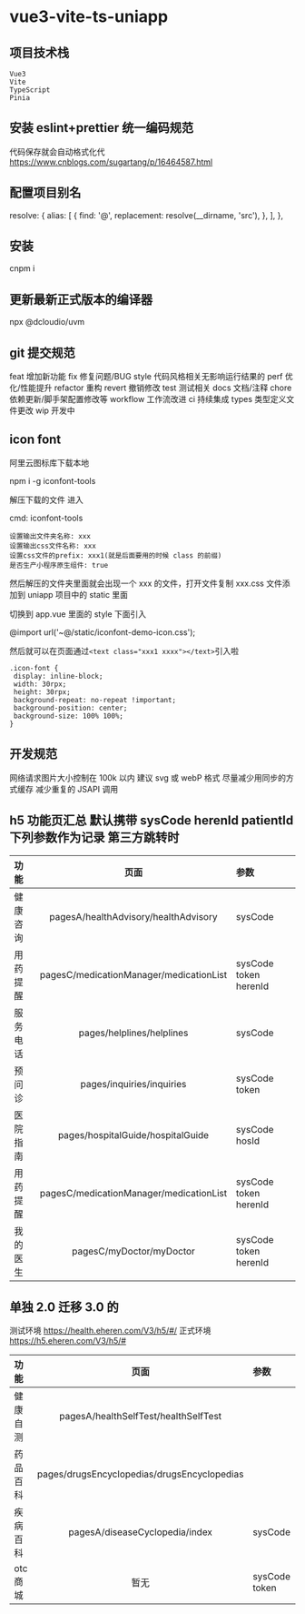 # vue3-vite-ts-uniapp

## 项目技术栈

    Vue3
    Vite
    TypeScript
    Pinia

## 安装 eslint+prettier 统一编码规范

代码保存就会自动格式化代 <https://www.cnblogs.com/sugartang/p/16464587.html>

## 配置项目别名

resolve: {
alias: [
{
find: '@',
replacement: resolve(__dirname, 'src'),
},
],
},

## 安装

cnpm i

## 更新最新正式版本的编译器

npx @dcloudio/uvm

## git 提交规范

feat 增加新功能
fix 修复问题/BUG
style 代码风格相关无影响运行结果的
perf 优化/性能提升
refactor 重构
revert 撤销修改
test 测试相关
docs 文档/注释
chore 依赖更新/脚手架配置修改等
workflow 工作流改进
ci 持续集成
types 类型定义文件更改
wip 开发中

## icon font

阿里云图标库下载本地

npm i -g iconfont-tools

解压下载的文件 进入

cmd: iconfont-tools

    设置输出文件夹名称: xxx
    设置输出css文件名称: xxx
    设置css文件的prefix: xxx1(就是后面要用的时候 class 的前缀)
    是否生产小程序原生组件: true

然后解压的文件夹里面就会出现一个 xxx 的文件，打开文件复制 xxx.css 文件添加到 uniapp 项目中的 static 里面

切换到 app.vue 里面的 style 下面引入

@import url('~@/static/iconfont-demo-icon.css');

然后就可以在页面通过`<text class="xxx1 xxxx"></text>`引入啦

```
.icon-font {
 display: inline-block;
 width: 30rpx;
 height: 30rpx;
 background-repeat: no-repeat !important;
 background-position: center;
 background-size: 100% 100%;
}
```

## 开发规范

网络请求图片大小控制在 100k 以内 建议 svg 或 webP 格式
尽量减少用同步的方式缓存
减少重复的 JSAPI 调用

## h5 功能页汇总 默认携带 sysCode herenId patientId 下列参数作为记录 第三方跳转时

| 功能     |                  页面                   | 参数                  |
| :------- | :-------------------------------------: | :-------------------- |
| 健康咨询 |  pagesA/healthAdvisory/healthAdvisory   | sysCode               |
| 用药提醒 | pagesC/medicationManager/medicationList | sysCode token herenId |
| 服务电话 |        pages/helplines/helplines        | sysCode               |
| 预问诊   |        pages/inquiries/inquiries        | sysCode token         |
| 医院指南 |    pages/hospitalGuide/hospitalGuide    | sysCode hosId         |
| 用药提醒 | pagesC/medicationManager/medicationList | sysCode token herenId |
| 我的医生 |        pagesC/myDoctor/myDoctor         | sysCode token herenId |

## 单独 2.0 迁移 3.0 的

测试环境 https://health.eheren.com/V3/h5/#/
正式环境 https://h5.eheren.com/V3/h5/#

| 功能     |                    页面                     | 参数          |
| :------- | :-----------------------------------------: | :------------ |
| 健康自测 |    pagesA/healthSelfTest/healthSelfTest     |               |
| 药品百科 | pages/drugsEncyclopedias/drugsEncyclopedias |               |
| 疾病百科 |       pagesA/diseaseCyclopedia/index        | sysCode       |
| otc 商城 |                    暂无                     | sysCode token |
